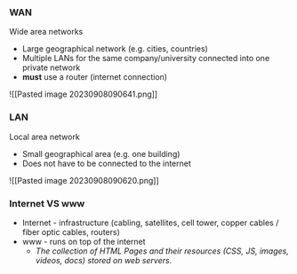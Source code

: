 ### WAN
Wide area networks
- Large geographical network (e.g. cities, countries)
- Multiple LANs for the same company/university connected into one private network
- __must__ use a router (internet connection)

![[Pasted image 20230908090641.png]]

### LAN
Local area network
- Small geographical area (e.g. one building)
- Does not have to be connected to the internet

![[Pasted image 20230908090620.png]]
### Internet VS www
- Internet - infrastructure (cabling, satellites, cell tower, copper cables / fiber optic cables, routers)
- www - runs on top of the internet
	- _The collection of HTML Pages and their resources (CSS, JS, images, videos, docs) stored on web servers._

